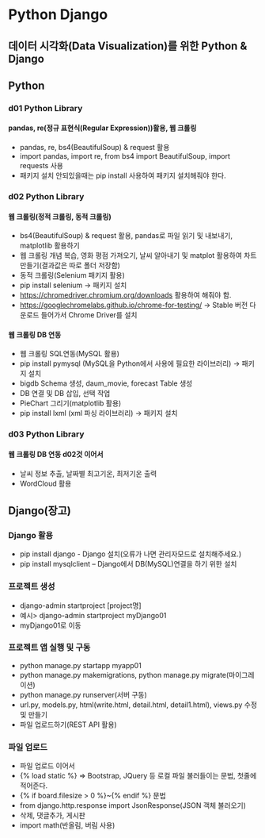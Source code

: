 # Python Django
## 데이터 시각화(Data Visualization)를 위한 Python & Django
## Python
### d01 Python Library
#### pandas, re(정규 표현식(Regular Expression))활용, 웹 크롤링
- pandas, re, bs4(BeautifulSoup) & request 활용
- import pandas, import re, from bs4 import BeautifulSoup, import requests 사용
- 패키지 설치 안되있을때는 pip install 사용하여 패키지 설치해줘야 한다.

### d02 Python Library
#### 웹 크롤링(정적 크롤링, 동적 크롤링)
- bs4(BeautifulSoup) & request 활용, pandas로 파일 읽기 및 내보내기, matplotlib 활용하기
- 웹 크롤링 개념 복습, 영화 평점 가져오기, 날씨 알아내기 및 matplot 활용하여 차트 만들기(결과값은 따로 폴더 저장함)
- 동적 크롤링(Selenium 패키지 활용)
- pip install selenium -> 패키지 설치
- https://chromedriver.chromium.org/downloads 활용하여 해줘야 함.
- https://googlechromelabs.github.io/chrome-for-testing/ -> Stable 버전 다운로드 들어가서 Chrome Driver를 설치

#### 웹 크롤링 DB 연동
- 웹 크롤링 SQL연동(MySQL 활용)
- pip install pymysql (MySQL을 Python에서 사용에 필요한 라이브러리) -> 패키지 설치
- bigdb Schema 생성, daum_movie, forecast Table 생성
- DB 연결 및 DB 삽입, 선택 작업
- PieChart 그리기(matplotlib 활용)
- pip install lxml (xml 파싱 라이브러리) -> 패키지 설치

### d03 Python Library
#### 웹 크롤링 DB 연동 d02것 이어서
- 날씨 정보 추출, 날짜별 최고기온, 최저기온 출력
- WordCloud 활용

## Django(장고)
### Django 활용
- pip install django - Django 설치(오류가 나면 관리자모드로 설치해주세요.)
- pip install mysqlclient – Django에서 DB(MySQL)연결을 하기 위한 설치
### 프로젝트 생성
- django-admin startproject [project명]
- 예시> django-admin startproject myDjango01
- myDjango01로 이동
### 프로젝트 앱 실행 및 구동
- python manage.py startapp myapp01
- python manage.py makemigrations, python manage.py migrate(마이그레이션)
- python manage.py runserver(서버 구동)
- url.py, models.py, html(write.html, detail.html, detail1.html), views.py 수정 및 만들기
- 파일 업로드하기(REST API 활용)

### 파일 업로드
- 파일 업로드 이어서
- {% load static %} => Bootstrap, JQuery 등 로컬 파일 불러들이는 문법, 첫줄에 적어준다.
- {% if board.filesize > 0 %}~{% endif %} 문법
- from django.http.response import JsonResponse(JSON 객체 불러오기)
- 삭제, 댓글추가, 게시판
- import math(반올림, 버림 사용)